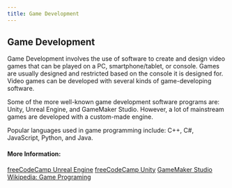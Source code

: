 ```yaml
---
title: Game Development
---
```

## Game Development

Game Development involves the use of software to create and design video games that can be played on a PC, smartphone/tablet, or console. Games are usually designed and restricted based on the console it is designed for. Video games can be developed with several kinds of game-developing software.

Some of the more well-known game development software programs are: Unity, Unreal Engine, and GameMaker Studio. However, a lot of mainstream games are developed with a custom-made engine.

Popular languages used in game programming include: C++, C#, JavaScript, Python, and Java.

#### More Information:
<a href='https://guide.freecodecamp.org/game-development/unreal-engine' target='_blank' rel='nofollow'>freeCodeCamp Unreal Engine</a>
<a href='https://guide.freecodecamp.org/game-development/unity' target='_blank' rel='nofollow'>freeCodeCamp Unity</a>
<a href='https://www.yoyogames.com/gamemaker' target='_blank' rel='nofollow'>GameMaker Studio</a>
<a href='https://en.wikipedia.org/wiki/Game_programming' target='_blank' rel='nofollow'>Wikipedia: Game Programing</a>
